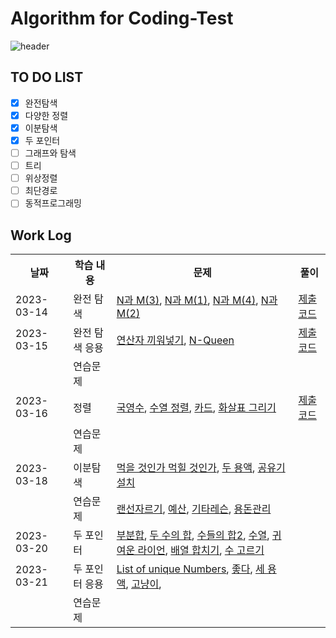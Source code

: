# Algorithm for Coding-Test

![header](https://capsule-render.vercel.app/api?type=Rounded&color=gradient&height=100&section=footer&text=핵심유형%2020개로%20한%20번에%20끝내는%20알고리즘%20코딩테스트&fontSize=30)


## TO DO LIST

- [X] 완전탐색
- [X] 다양한 정렬 
- [X] 이분탐색
- [X] 두 포인터
- [ ] 그래프와 탐색
- [ ] 트리
- [ ] 위상정렬
- [ ] 최단경로
- [ ] 동적프로그래밍

## Work Log
<div>
<table>
  <th> 날짜 </th>
  <th> 학습 내용 </th>
  <th> 문제 </th>
  <th> 풀이 </th>
  <tr>
    <td>2023-03-14</td>
    <td>완전 탐색</td>
    <td> <a href="https://www.acmicpc.net/problem/15651">N과 M(3)</a>, 
      <a href="https://www.acmicpc.net/problem/15649">N과 M(1)</a>,
      <a href="https://www.acmicpc.net/problem/15652">N과 M(4)</a>,
      <a href="https://www.acmicpc.net/problem/15650">N과 M(2)</a>
    </td>
    <td><a href="https://github.com/YourBlueJustworks/Algorithm_solved.ac/tree/main/CodingTest/src/BruteForce">제출코드</a></td>
  </tr>
  <tr>
    <td>2023-03-15</td>
    <td>완전 탐색 응용</td>
    <td>
      <a href="https://www.acmicpc.net/problem/14888">연산자 끼워넣기</a>,
      <a href="https://www.acmicpc.net/problem/9663">N-Queen</a>
    </td>
    <td><a href="https://github.com/YourBlueJustworks/Algorithm_solved.ac/tree/main/CodingTest/src/BruteForce_apply">제출코드</a></td>
  </tr>
  <tr>
    <td> </td>
    <td> 연습문제 </td>
    <td> </td>
    <td> </td>
  </tr>
  <tr>
    <td>2023-03-16</td>
    <td>정렬</td>
    <td> 
      <a href="https://www.acmicpc.net/problem/10825">국영수</a>,
      <a href="https://www.acmicpc.net/problem/1015">수열 정렬</a>,
      <a href="https://www.acmicpc.net/problem/11652">카드</a>,
      <a href="https://www.acmicpc.net/problem/15970">화살표 그리기</a>
    </td>
    <td><a href="https://github.com/YourBlueJustworks/Algorithm_solved.ac/tree/main/CodingTest/src/SortApplication">제출코드</a></td> 
  </tr>
  <tr>
    <td> </td>
    <td> 연습문제 </td>
    <td> </td>
    <td> </td>
  </tr>
  <tr>
    <td>2023-03-18</td>
    <td> 이분탐색 </td>
    <td> 
      <a href="https://www.acmicpc.net/problem/7795">먹을 것인가 먹힐 것인가</a>,
      <a href="https://www.acmicpc.net/problem/2470">두 용액</a>,
      <a href="https://www.acmicpc.net/problem/2110">공유기 설치</a>
    </td>
    <td> </td> 
  </tr>
  <tr>
    <td> </td>
    <td> 연습문제 </td>
    <td> 
      <a href="https://www.acmicpc.net/problem/1654">랜선자르기</a>,
      <a href="https://www.acmicpc.net/problem/2512">예산</a>,
      <a href="https://www.acmicpc.net/problem/2343">기타레슨</a>,
      <a href="https://www.acmicpc.net/problem/6236">용돈관리</a>
    </td>
    <td> </td> 
  </tr>
  <tr>
    <td> 2023-03-20 </td>
    <td> 두 포인터 </td>
    <td> 
      <a href="https://www.acmicpc.net/problem/1806">부분합</a>,
      <a href="https://www.acmicpc.net/problem/3273">두 수의 합</a>,
      <a href="https://www.acmicpc.net/problem/2003">수들의 합2</a>,
      <a href="https://www.acmicpc.net/problem/2259">수열</a>,
      <a href="https://www.acmicpc.net/problem/15565">귀여운 라이언</a>,
      <a href="https://www.acmicpc.net/problem/11728">배열 합치기</a>,
      <a href="https://www.acmicpc.net/problem/2230">수 고르기</a>
    </td>
    <td> </td> 
  </tr>
  <tr>
    <td> 2023-03-21</td>
    <td> 두 포인터 응용 </td>
    <td>
        <a href="https://www.acmicpc.net/problem/13144">List of unique Numbers</a>,
<a href="https://www.acmicpc.net/problem/1253">좋다</a>,
<a href="https://www.acmicpc.net/problem/2473">세 용액</a>,
<a href="https://www.acmicpc.net/problem/16472">고냥이</a>,
    </td>
    <td> </td> 
  </tr>
  <tr>
    <td> </td>
    <td> 연습문제 </td>
    <td>
    </td>
    <td> </td> 
  </tr>
</table>
</div> 
